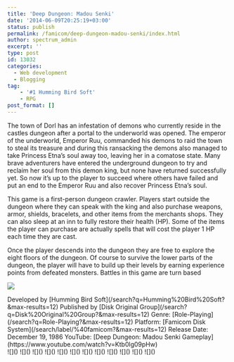 ```yaml
---
title: 'Deep Dungeon: Madou Senki'
date: '2014-06-09T20:25:19+03:00'
status: publish
permalink: /famicom/deep-dungeon-madou-senki/index.html
author: spectrum_admin
excerpt: ''
type: post
id: 13032
categories:
  - Web development
  - Blogging
tag:
    - '#1 Humming Bird Soft'
    - RPG
post_format: []
---
```

The town of Dorl has an infestation of demons who currently reside in the castles dungeon after a portal to the underworld was opened. The emperor of the underworld, Emperor Ruu, commanded his demons to raid the town to steal its treasure and during this ransacking the demons also managed to take Princess Etna’s soul away too, leaving her in a comatose state. Many brave adventurers have entered the underground dungeon to try and reclaim her soul from this demon king, but none have returned successfully yet. So now it’s up to the player to succeed where others have failed and put an end to the Emperor Ruu and also recover Princess Etna’s soul.

This game is a first-person dungeon crawler. Players start outside the dungeon where they can speak with the king and also purchase weapons, armor, shields, bracelets, and other items from the merchants shops. They can also sleep at an inn to fully restore their health (HP). Some of the items the player can purchase are actually spells that will cost the player 1 HP each time they are cast.

Once the player descends into the dungeon they are free to explore the eight floors of the dungeon. Of course to survive the lower parts of the dungeon, the player will have to build up their levels by earning experience points from defeated monsters. Battles in this game are turn based

![](https://wsrv.nl/?url=https://images.launchbox-app.com/74afbec1-76ad-4e1f-aec1-02aad492ed00.jpg&output=webp&maxage=1d)

<div class="game-info">Developed by [Humming Bird Soft](/search?q=Humming%20Bird%20Soft?&max-results=12)  
Published by [Disk Original Group](/search?q=Disk%20Original%20Group?&max-results=12)  
Genre: [Role-Playing](/search?q=Role-Playing?&max-results=12)  
Platform: [Famicom Disk System](/search/label/%40famicom?&amp;max-results=12)  
Release Date: December 19, 1986  
YouTube: [Deep Dungeon: Madou Senki Gameplay](https://www.youtube.com/watch?v=Ktb0lg09pHw)</div><div class="game-media">![]() ![]() ![]() ![]() ![]() ![]() ![]() ![]() ![]() ![]() ![]() ![]()</div>
